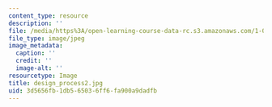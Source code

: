 ```yaml
---
content_type: resource
description: ''
file: /media/https%3A/open-learning-course-data-rc.s3.amazonaws.com/1-012-introduction-to-civil-engineering-design-spring-2002/3d5656fb1db565036ff6fa900a9dadfb_design_process2.jpg
file_type: image/jpeg
image_metadata:
  caption: ''
  credit: ''
  image-alt: ''
resourcetype: Image
title: design_process2.jpg
uid: 3d5656fb-1db5-6503-6ff6-fa900a9dadfb
---
```

